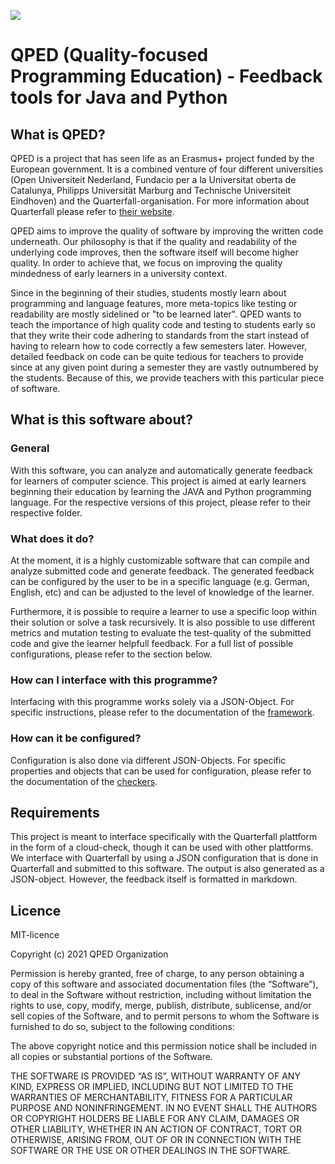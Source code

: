 [![](https://qped.eu/logo.png)](https://qped.eu/)

QPED (Quality-focused Programming Education) - Feedback tools for Java and Python
========================
What is QPED?
-----------
QPED is a project that has seen life as an Erasmus+ project funded by the European government.
It is a combined venture of four different universities (Open Universiteit Nederland, Fundacio per a la Universitat oberta de Catalunya, Philipps Universität Marburg and Technische Universiteit Eindhoven) and the Quarterfall-organisation.
For more information about Quarterfall please refer to [their website](https://www.quarterfall.com/).

QPED aims to improve the quality of software by improving the written code underneath.
Our philosophy is that if the quality and readability of the underlying code improves, then the software itself will become higher quality.
In order to achieve that, we focus on improving the quality mindedness of early learners in a university context.

Since in the beginning of their studies, students mostly learn about programming and language features, more meta-topics like testing or readability are mostly sidelined or "to be learned later".
QPED wants to teach the importance of high quality code and testing to students early so that they write their code adhering to standards from the start instead of having to relearn how to code correctly a few semesters later.
However, detailed feedback on code can be quite tedious for teachers to provide since at any given point during a semester they are vastly outnumbered by the students.
Because of this, we provide teachers with this particular piece of software.

What is this software about?
------------
### General
With this software, you can analyze and automatically generate feedback for learners of computer science.
This project is aimed at early learners beginning their education by learning the JAVA and Python programming language.
For the respective versions of this project, please refer to their respective folder.

### What does it do?
At the moment, it is a highly customizable software that can compile and analyze submitted code and generate feedback.
The generated feedback can be configured by the user to be in a specific language (e.g. German, English, etc) and can be adjusted to the level of knowledge of the learner.

Furthermore, it is possible to require a learner to use a specific loop within their solution or solve a task recursively.
It is also possible to use different metrics and mutation testing to evaluate the test-quality of the submitted code and give the learner helpfull feedback.
For a full list of possible configurations, please refer to the section below.

### How can I interface with this programme?
Interfacing with this programme works solely via a JSON-Object.
For specific instructions, please refer to the documentation of the [framework](./src/main/java/eu/qped/framework/readme.md).

### How can it be configured?
Configuration is also done via different JSON-Objects.
For specific properties and objects that can be used for configuration, please refer to the documentation of the [checkers](./src/main/java/eu/qped/java/readme.md).

Requirements
------------
This project is meant to interface specifically with the Quarterfall plattform in the form of a cloud-check, though it can be used with other plattforms.
We interface with Quarterfall by using a JSON configuration that is done in Quarterfall and submitted to this software.
The output is also generated as a JSON-object.
However, the feedback itself is formatted in markdown.

Licence
----------
MIT-licence

Copyright (c) 2021 QPED Organization

Permission is hereby granted, free of charge, to any person obtaining a copy of this software and associated documentation files (the “Software”), to deal in the Software without restriction, including without limitation the rights to use, copy, modify, merge, publish, distribute, sublicense, and/or sell copies of the Software, and to permit persons to whom the Software is furnished to do so, subject to the following conditions:

The above copyright notice and this permission notice shall be included in all copies or substantial portions of the Software.

THE SOFTWARE IS PROVIDED “AS IS”, WITHOUT WARRANTY OF ANY KIND, EXPRESS OR IMPLIED, INCLUDING BUT NOT LIMITED TO THE WARRANTIES OF MERCHANTABILITY, FITNESS FOR A PARTICULAR PURPOSE AND NONINFRINGEMENT. IN NO EVENT SHALL THE AUTHORS OR COPYRIGHT HOLDERS BE LIABLE FOR ANY CLAIM, DAMAGES OR OTHER LIABILITY, WHETHER IN AN ACTION OF CONTRACT, TORT OR OTHERWISE, ARISING FROM, OUT OF OR IN CONNECTION WITH THE SOFTWARE OR THE USE OR OTHER DEALINGS IN THE SOFTWARE. 